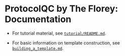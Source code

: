 # ProtocolQC by The Florey: Documentation

-   For tutorial material,
    see [`tutorial/README.md`](tutorial/README.md).

-   For basic information on template construction,
    see [`building_a_template.md`](building_a_template.md).
